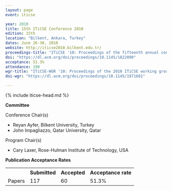 ```yaml
---
layout: page
event: iticse

year: 2010
title: 15th ITiCSE Conference 2010
edition: 15th
location: "Bilkent, Ankara, Turkey"
dates: June 26-30, 2010
website: http://iticse2010.bilkent.edu.tr/
proceedings-title: "ITiCSE '10: Proceedings of the fifteenth annual conference on Innovation and technology in computer science education"  
doi: "https://dl.acm.org/doi/proceedings/10.1145/1822090"
acceptance: 51.3%
attendance: 190
wgr-title: "ITiCSE-WGR '10: Proceedings of the 2010 ITiCSE working group reports"
doi-wgr: "https://dl.acm.org/doi/proceedings/10.1145/1971681"

---
```


{% include iticse-head.md %}

**Committee**

Conference Chair(s)

-   Reyan Ayfer, Bilkent University, Turkey
-   John Impagliazzo, Qatar University, Qatar

Program Chair(s)

-   Cary Laxer, Rose-Hulman Institute of Technology, USA

**Publication Acceptance Rates**

 <table class="table table-hover table-sm"><tbody><tr><th> </th>
<th>Submitted</th>
<th>Accepted</th>
<th>Acceptance rate</th>
</tr><tr><td>Papers</td>
<td>117</td>
<td>60</td>
<td>51.3%</td>


